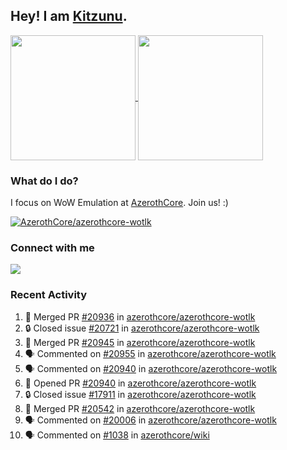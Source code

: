 ## Hey! I am [Kitzunu](https://Github.com/Kitzunu).

<!--
[![Kitzunu's Github stats](https://github-readme-stats.vercel.app/api?username=kitzunu&theme=github_dark&show_icons=true&number_format=long)](https://github.com/Kitzunu)

[![Kitzunu's Language stats](https://github-readme-stats.vercel.app/api/top-langs/?username=Kitzunu&layout=donut&theme=github_dark)](https://github.com/Kitzunu)
-->

<a href="https://github.com/Kitzunu">
  <img height=200 align="center" src="https://github-readme-stats.vercel.app/api?username=kitzunu&theme=github_dark&show_icons=true&number_format=long" />
</a>
<a href="https://github.com/Kitzunu">
  <img height=200 align="center" src="https://github-readme-stats.vercel.app/api/top-langs/?username=Kitzunu&layout=donut&theme=github_dark" />
</a>

### What do I do?

I focus on WoW Emulation at [AzerothCore](https://github.com/AzerothCore). Join us! :)

[![AzerothCore/azerothcore-wotlk](https://github-readme-stats.vercel.app/api/pin/?username=AzerothCore&repo=azerothcore-wotlk&theme=github_dark&show_owner=true)](https://github.com/azerothcore/azerothcore-wotlk)

### Connect with me
[![](https://img.shields.io/badge/AzerothCore%20Discord-Connect%20with%20me!-green)](https://discord.com/invite/gkt4y2x)

### Recent Activity

<!--START_SECTION:activity-->
1. 🎉 Merged PR [#20936](https://github.com/azerothcore/azerothcore-wotlk/pull/20936) in [azerothcore/azerothcore-wotlk](https://github.com/azerothcore/azerothcore-wotlk)
2. 🔒 Closed issue [#20721](https://github.com/azerothcore/azerothcore-wotlk/issues/20721) in [azerothcore/azerothcore-wotlk](https://github.com/azerothcore/azerothcore-wotlk)
3. 🎉 Merged PR [#20945](https://github.com/azerothcore/azerothcore-wotlk/pull/20945) in [azerothcore/azerothcore-wotlk](https://github.com/azerothcore/azerothcore-wotlk)
4. 🗣 Commented on [#20955](https://github.com/azerothcore/azerothcore-wotlk/pull/20955#issuecomment-2552082883) in [azerothcore/azerothcore-wotlk](https://github.com/azerothcore/azerothcore-wotlk)
5. 🗣 Commented on [#20940](https://github.com/azerothcore/azerothcore-wotlk/pull/20940#issuecomment-2548103841) in [azerothcore/azerothcore-wotlk](https://github.com/azerothcore/azerothcore-wotlk)
6. 💪 Opened PR [#20940](https://github.com/azerothcore/azerothcore-wotlk/pull/20940) in [azerothcore/azerothcore-wotlk](https://github.com/azerothcore/azerothcore-wotlk)
7. 🔒 Closed issue [#17911](https://github.com/azerothcore/azerothcore-wotlk/issues/17911) in [azerothcore/azerothcore-wotlk](https://github.com/azerothcore/azerothcore-wotlk)
8. 🎉 Merged PR [#20542](https://github.com/azerothcore/azerothcore-wotlk/pull/20542) in [azerothcore/azerothcore-wotlk](https://github.com/azerothcore/azerothcore-wotlk)
9. 🗣 Commented on [#20006](https://github.com/azerothcore/azerothcore-wotlk/issues/20006#issuecomment-2543925311) in [azerothcore/azerothcore-wotlk](https://github.com/azerothcore/azerothcore-wotlk)
10. 🗣 Commented on [#1038](https://github.com/azerothcore/wiki/pull/1038#issuecomment-2543924483) in [azerothcore/wiki](https://github.com/azerothcore/wiki)
<!--END_SECTION:activity-->
